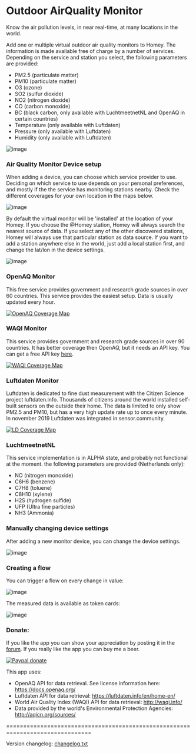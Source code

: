 # Outdoor AirQuality Monitor

Know the air pollution levels, in near real-time, at many locations in the world.

Add one or multiple virtual outdoor air quality monitors to Homey. The information is made
available free of charge by a number of services. Depending on the service and station you
select, the following parameters are provided:

* PM2.5 (particulate matter)
* PM10 (particulate matter)
* O3 (ozone)
* SO2 (sulfur dioxide)
* NO2 (nitrogen dioxide)
* CO (carbon monoxide)
* BC (black carbon, only available with LuchtmeetnetNL and OpenAQ in certain countries)
* Temperature (only available with Luftdaten)
* Pressure (only available with Luftdaten)
* Humidity (only available with Luftdaten)

![image][mobile-device-image]

### Air Quality Monitor Device setup ###
When adding a device, you can choose which service provider to use. Deciding on which service
to use depends on your personal preferences, and mostly if the the service has monitoring
stations nearby. Check the different coverages for your own location in the maps below.

![image][add-device]

By default the virtual monitor will be 'installed' at the location of your Homey. If you choose
the @Homey station, Homey will always search the nearest source of data. If you select any of the
other discovered stations, Homey will always use that particular station as data source.
If you want to add a station anywhere else in the world, just add a local station first, and
change the lat/lon in the device settings.

![image][discovered]


### OpenAQ Monitor ###
This free service provides government and research grade sources in over 60 countries. This
service provides the easiest setup. Data is usually updated every hour.

[![OpenAQ Coverage Map][openaq-image]][openaq-map]

### WAQI Monitor ###
This service provides government and research grade sources in over 90 countries. It has better
coverage then OpenAQ, but it needs an API key. You can get a free API key [here].

[![WAQI Coverage Map][waqi-image]][waqi-map]

### Luftdaten Monitor ###
Luftdaten is dedicated to fine dust measurement with the Citizen Science project luftdaten.info.
Thousands of citizens around the world installed self-built sensors on the outside their home.
The data is limited to only show PM2.5 and PM10, but has a very high update rate up to once
every minute. In november 2019 Luftdaten was integrated in sensor.community.

[![LD Coverage Map][ld-image]][ld-map]

### LuchtmeetnetNL ###
This service implementation is in ALPHA state, and probably not functional at the moment.
the following parameters are provided (Netherlands only):

* NO (nitrogen monoxide)
* C6H6 (benzene)
* C7H8 (toluene)
* C8H10 (xylene)
* H2S (hydrogen sulfide)
* UFP (Ultra fine particles)
* NH3 (Ammonia)


### Manually changing device settings ###
After adding a new monitor device, you can change the device settings.

![image][device-settings-image]

### Creating a flow ###
You can trigger a flow on every change in value:

![image][trigger-flowcards]

The measured data is available as token cards:

![image][flow-tokens]


### Donate: ###
If you like the app you can show your appreciation by posting it in the [forum].
If you really like the app you can buy me a beer.

[![Paypal donate][pp-donate-image]][pp-donate-link]

This app uses:
* OpenAQ API for data retrieval. See license information here: https://docs.openaq.org/
* Luftdaten API for data retrieval: https://luftdaten.info/en/home-en/
* World Air Quality Index (WAQI) API for data retrieval: http://waqi.info/
* Data provided by the world's Environmental Protection Agencies: http://aqicn.org/sources/

===============================================================================

Version changelog: [changelog.txt]


[forum]: https://community.athom.com/t/17548
[pp-donate-link]: https://www.paypal.me/gruijter
[pp-donate-image]: https://www.paypalobjects.com/en_US/i/btn/btn_donate_SM.gif

[openaq-map]: https://openaq.org/#/map
[openaq-image]: https://aws1.discourse-cdn.com/business4/uploads/athom/original/2X/c/cac597cf447eb628060eca732c9125f0439c39a7.jpeg

[waqi-map]: http://aqicn.org/nearest
[waqi-image]: https://aws1.discourse-cdn.com/business4/uploads/athom/original/2X/6/604388f07d54be99d4658ab5a9ebb988fc499d27.jpeg
[here]: http://aqicn.org/data-platform/token/#/

[ld-map]: https://maps.sensor.community/#2/0/0
[ld-image]: https://aws1.discourse-cdn.com/business4/uploads/athom/original/2X/9/9417995ddd2875423bac02fbc35deff413005af4.jpeg

[add-device]: https://aws1.discourse-cdn.com/business4/uploads/athom/original/2X/e/e92f7d5a1043622325236307dce3e2ee5ce139e0.png
[discovered]: https://aws1.discourse-cdn.com/business4/uploads/athom/original/2X/f/f8ed8249d710fac26ef155ad7b5ddb7923991345.jpeg
[mobile-device-image]: https://aws1.discourse-cdn.com/business4/uploads/athom/original/2X/0/0c3c8fa891ac398ce395c85f6cbdd5eba1d19896.jpeg

[device-settings-image]: https://aws1.discourse-cdn.com/business4/uploads/athom/original/2X/8/8db52a776ae464a0680aa4a4fce46fc3adcba222.jpeg
[trigger-flowcards]: https://aws1.discourse-cdn.com/business4/uploads/athom/original/2X/0/0ea1821d42cd7b844e1b6eef0a50446dab0990b2.jpeg
[flow-tokens]: https://aws1.discourse-cdn.com/business4/uploads/athom/original/2X/6/6bac3300e8a9b2425d148d01d4fdc7f2873f46ae.jpeg

[changelog.txt]: https://github.com/gruijter/com.gruijter.openaq/blob/master/changelog.txt

